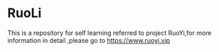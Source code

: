 # RuoLi
This is a repository for self learning referred to project RuoYi,for more information in detail ,please go to https://www.ruoyi.vip

